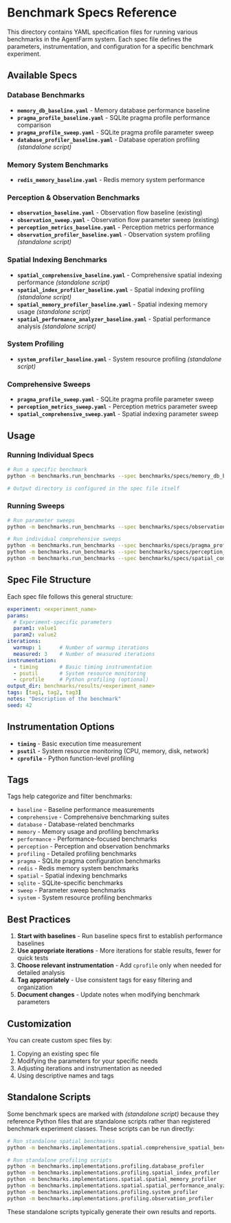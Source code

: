 # Benchmark Specs Reference

This directory contains YAML specification files for running various benchmarks in the AgentFarm system. Each spec file defines the parameters, instrumentation, and configuration for a specific benchmark experiment.

## Available Specs

### Database Benchmarks
- **`memory_db_baseline.yaml`** - Memory database performance baseline
- **`pragma_profile_baseline.yaml`** - SQLite pragma profile performance comparison
- **`pragma_profile_sweep.yaml`** - SQLite pragma profile parameter sweep
- **`database_profiler_baseline.yaml`** - Database operation profiling *(standalone script)*

### Memory System Benchmarks
- **`redis_memory_baseline.yaml`** - Redis memory system performance

### Perception & Observation Benchmarks
- **`observation_baseline.yaml`** - Observation flow baseline (existing)
- **`observation_sweep.yaml`** - Observation flow parameter sweep (existing)
- **`perception_metrics_baseline.yaml`** - Perception metrics performance
- **`observation_profiler_baseline.yaml`** - Observation system profiling *(standalone script)*

### Spatial Indexing Benchmarks
- **`spatial_comprehensive_baseline.yaml`** - Comprehensive spatial indexing performance *(standalone script)*
- **`spatial_index_profiler_baseline.yaml`** - Spatial indexing profiling *(standalone script)*
- **`spatial_memory_profiler_baseline.yaml`** - Spatial indexing memory usage *(standalone script)*
- **`spatial_performance_analyzer_baseline.yaml`** - Spatial performance analysis *(standalone script)*

### System Profiling
- **`system_profiler_baseline.yaml`** - System resource profiling *(standalone script)*

### Comprehensive Sweeps
- **`pragma_profile_sweep.yaml`** - SQLite pragma profile parameter sweep
- **`perception_metrics_sweep.yaml`** - Perception metrics parameter sweep
- **`spatial_comprehensive_sweep.yaml`** - Spatial indexing parameter sweep

## Usage

### Running Individual Specs
```bash
# Run a specific benchmark
python -m benchmarks.run_benchmarks --spec benchmarks/specs/memory_db_baseline.yaml

# Output directory is configured in the spec file itself
```

### Running Sweeps
```bash
# Run parameter sweeps
python -m benchmarks.run_benchmarks --spec benchmarks/specs/observation_sweep.yaml

# Run individual comprehensive sweeps
python -m benchmarks.run_benchmarks --spec benchmarks/specs/pragma_profile_sweep.yaml
python -m benchmarks.run_benchmarks --spec benchmarks/specs/perception_metrics_sweep.yaml
python -m benchmarks.run_benchmarks --spec benchmarks/specs/spatial_comprehensive_sweep.yaml
```

## Spec File Structure

Each spec file follows this general structure:

```yaml
experiment: <experiment_name>
params:
  # Experiment-specific parameters
  param1: value1
  param2: value2
iterations:
  warmup: 1      # Number of warmup iterations
  measured: 3    # Number of measured iterations
instrumentation:
  - timing       # Basic timing instrumentation
  - psutil       # System resource monitoring
  - cprofile     # Python profiling (optional)
output_dir: benchmarks/results/<experiment_name>
tags: [tag1, tag2, tag3]
notes: "Description of the benchmark"
seed: 42
```

## Instrumentation Options

- **`timing`** - Basic execution time measurement
- **`psutil`** - System resource monitoring (CPU, memory, disk, network)
- **`cprofile`** - Python function-level profiling

## Tags

Tags help categorize and filter benchmarks:
- `baseline` - Baseline performance measurements
- `comprehensive` - Comprehensive benchmarking suites
- `database` - Database-related benchmarks
- `memory` - Memory usage and profiling benchmarks
- `performance` - Performance-focused benchmarks
- `perception` - Perception and observation benchmarks
- `profiling` - Detailed profiling benchmarks
- `pragma` - SQLite pragma configuration benchmarks
- `redis` - Redis memory system benchmarks
- `spatial` - Spatial indexing benchmarks
- `sqlite` - SQLite-specific benchmarks
- `sweep` - Parameter sweep benchmarks
- `system` - System resource profiling benchmarks

## Best Practices

1. **Start with baselines** - Run baseline specs first to establish performance baselines
2. **Use appropriate iterations** - More iterations for stable results, fewer for quick tests
3. **Choose relevant instrumentation** - Add `cprofile` only when needed for detailed analysis
4. **Tag appropriately** - Use consistent tags for easy filtering and organization
5. **Document changes** - Update notes when modifying benchmark parameters

## Customization

You can create custom spec files by:
1. Copying an existing spec file
2. Modifying the parameters for your specific needs
3. Adjusting iterations and instrumentation as needed
4. Using descriptive names and tags

## Standalone Scripts

Some benchmark specs are marked with *(standalone script)* because they reference Python files that are standalone scripts rather than registered benchmark experiment classes. These scripts can be run directly:

```bash
# Run standalone spatial benchmarks
python -m benchmarks.implementations.spatial.comprehensive_spatial_benchmark

# Run standalone profiling scripts
python -m benchmarks.implementations.profiling.database_profiler
python -m benchmarks.implementations.profiling.spatial_index_profiler
python -m benchmarks.implementations.spatial.spatial_memory_profiler
python -m benchmarks.implementations.spatial.spatial_performance_analyzer
python -m benchmarks.implementations.profiling.system_profiler
python -m benchmarks.implementations.profiling.observation_profiler
```

These standalone scripts typically generate their own results and reports.
